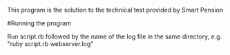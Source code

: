 This program is the solution to the technical test provided by Smart Pension

#Running the program

Run script.rb followed by the name of the log file in the same directory, e.g. "ruby script.rb webserver.log"
